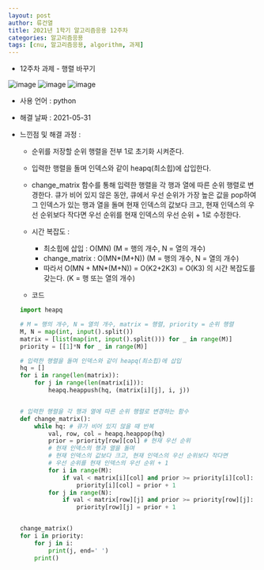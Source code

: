 ```yaml
---
layout: post
author: 류건열
title: 2021년 1학기 알고리즘응용 12주차
categories: 알고리즘응용
tags: [cnu, 알고리즘응용, algorithm, 과제]
---
```


- 12주차 과제 - 행렬 바꾸기

![image](https://user-images.githubusercontent.com/34560965/120118583-4893c680-c1ce-11eb-8579-e7de4707b9a6.png)
![image](https://user-images.githubusercontent.com/34560965/120118585-4af62080-c1ce-11eb-82cf-0c7762161e87.png)
![image](https://user-images.githubusercontent.com/34560965/120118588-4c274d80-c1ce-11eb-8e8d-9a9587a612d2.png)

- 사용 언어 : python

- 해결 날짜 : 2021-05-31

- 느낀점 및 해결 과정 :

  - 순위를 저장할 순위 행렬을 전부 1로 초기화 시켜준다.
  - 입력한 행렬을 돌며 인덱스와 같이 heapq(최소힙)에 삽입한다.
  - change_matrix 함수를 통해 입력한 행렬을 각 행과 열에 따른 순위 행렬로 변경한다. 큐가 비어 있지 않은 동안, 큐에서 우선 순위가 가장 높은 값을 pop하여 그 인덱스가 있는 행과 열을 돌며 현재 인덱스의 값보다 크고, 현재 인덱스의 우선 순위보다 작다면 우선 순위를 현재 인덱스의 우선 순위 + 1로 수정한다.

  - 시간 복잡도 :

    - 최소힙에 삽입 : O(MN) (M = 행의 개수, N = 열의 개수)
    - change_matrix : O(MN\*(M+N)) (M = 행의 개수, N = 열의 개수)
    - 따라서 O(MN + MN\*(M+N)) = O(K2+2K3) = O(K3) 의 시간 복잡도를 갖는다. (K = 행 또는 열의 개수)

  - 코드

  ```python
  import heapq

  # M = 행의 개수, N = 열의 개수, matrix = 행렬, priority = 순위 행렬
  M, N = map(int, input().split())
  matrix = [list(map(int, input().split())) for _ in range(M)]
  priority = [[1]*N for _ in range(M)]

  # 입력한 행렬을 돌며 인덱스와 같이 heapq(최소힙)에 삽입
  hq = []
  for i in range(len(matrix)):
      for j in range(len(matrix[i])):
          heapq.heappush(hq, (matrix[i][j], i, j))


  # 입력한 행렬을 각 행과 열에 따른 순위 행렬로 변경하는 함수
  def change_matrix():
      while hq: # 큐가 비어 있지 않을 때 반복
          val, row, col = heapq.heappop(hq)
          prior = priority[row][col] # 현재 우선 순위
          # 현재 인덱스의 행과 열을 돌며
          # 현재 인덱스의 값보다 크고, 현재 인덱스의 우선 순위보다 작다면
          # 우선 순위를 현재 인덱스의 우선 순위 + 1
          for i in range(M):
              if val < matrix[i][col] and prior >= priority[i][col]:
                  priority[i][col] = prior + 1
          for j in range(N):
              if val < matrix[row][j] and prior >= priority[row][j]:
                  priority[row][j] = prior + 1


  change_matrix()
  for i in priority:
      for j in i:
          print(j, end=' ')
      print()

  ```
